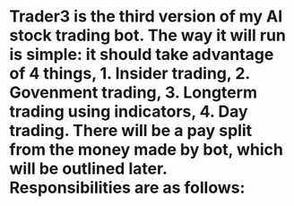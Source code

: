 # Trader3 is the third version of my AI stock trading bot. The way it will run is simple: it should take advantage of 4 things, 1. Insider trading, 2. Govenment trading, 3. Longterm trading using indicators, 4. Day trading. There will be a pay split from the money made by bot, which will be outlined later. Responsibilities are as follows:
